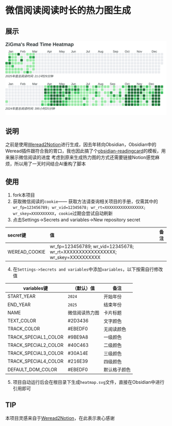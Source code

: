 # 微信阅读阅读时长的热力图生成

## 展示
<img src="https://raw.githubusercontent.com/ZiGmaX809/WereadHeatmap/main/heatmap.svg">

## 说明

之前是使用[Weread2Notion](https://github.com/malinkang/weread2notion-pro.git)进行生成，因去年转向Obsidian，Obsidian中的Weread插件跟符合我的胃口，我也因此搞了个[obsidian-readingcard](https://github.com/ZiGmaX809/obsidian-readingcard-template.git)的模板，用来展示微信阅读的进度
考虑到原来生成热力图的方式还需要链接Notion感觉麻烦，所以用了一天时间结合AI重构了脚本

## 使用
1. fork本项目
2. 获取微信阅读的`cookie`—— 获取方法请查询相关项目的手册，仅需其中的`wr_fp=123456789; wr_vid=12345678; wr_rt=XXXXXXXXXXXXXXXXX; wr_skey=XXXXXXXXXX`，`cookie`过期会尝试自动刷新
3. 点击Settings->Secrets and variables->New repository secret

| secret键       | 值   | 备注    |
| :------------ | :-- | ----- |
| WEREAD_COOKIE |  wr_fp=123456789; wr_vid=12345678; wr_rt=XXXXXXXXXXXXXXXXX; wr_skey=XXXXXXXXXX   |     |

4. 在`Settings->Secrets and variables`中添加`variables`，以下按需自行修改值

| variables键      | （默认）值        | 备注              |
| ---------------- | --------- | -----------------------|
| START_YEAR       | `2024`    | 开始年份                 |
| END_YEAR         | `2025`    | 结束年份                 |
| NAME             | 微信阅读热力图    | 卡片标题  |
| TEXT_COLOR       | #2D3436   |  文字颜色               |
| TRACK_COLOR      | #EBEDF0   |  无阅读颜色              |
| TRACK_SPECIAL1_COLOR | #9BE9A8 |  一级颜色              |
| TRACK_SPECIAL2_COLOR | #40C463 |  二级颜色              |
| TRACK_SPECIAL3_COLOR | #30A14E |  三级颜色              |
| TRACK_SPECIAL4_COLOR | #216E39 |  四级颜色              |
| DEFAULT_DOM_COLOR | #EBEDF0 | 默认格子颜色                  |

5. 项目自动运行后会在根目录下生成`heatmap.svg`文件，直接在Obsidian中进行引用即可


## TIP

本项目灵感来自于[Weread2Notion](https://github.com/malinkang/weread2notion-pro.git)，在此表示衷心感谢


